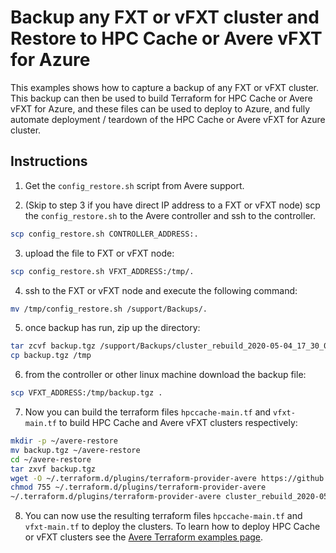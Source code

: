 # Backup any FXT or vFXT cluster and Restore to HPC Cache or Avere vFXT for Azure

This examples shows how to capture a backup of any FXT or vFXT cluster.  This backup can then be used to build Terraform for HPC Cache or Avere vFXT for Azure, and these files can be used to deploy to Azure, and fully automate deployment / teardown of the HPC Cache or Avere vFXT for Azure cluster.

## Instructions

1. Get the `config_restore.sh` script from Avere support.

2. (Skip to step 3 if you have direct IP address to a FXT or vFXT node) scp the `config_restore.sh` to the Avere controller and ssh to the controller.

```bash
scp config_restore.sh CONTROLLER_ADDRESS:.
```

3. upload the file to FXT or vFXT node:

```bash
scp config_restore.sh VFXT_ADDRESS:/tmp/.
```

4. ssh to the FXT or vFXT node and execute the following command:
```bash
mv /tmp/config_restore.sh /support/Backups/.
```

5. once backup has run, zip up the directory:
```bash
tar zcvf backup.tgz /support/Backups/cluster_rebuild_2020-05-04_17_30_00
cp backup.tgz /tmp
```

6. from the controller or other linux machine download the backup file:
```bash
scp VFXT_ADDRESS:/tmp/backup.tgz .
```

7. Now you can build the terraform files `hpccache-main.tf` and `vfxt-main.tf` to build HPC Cache and Avere vFXT clusters respectively:
```bash
mkdir -p ~/avere-restore
mv backup.tgz ~/avere-restore
cd ~/avere-restore
tar zxvf backup.tgz
wget -O ~/.terraform.d/plugins/terraform-provider-avere https://github.com/Azure/Avere/releases/download/tfprovider_v0.8.4/terraform-provider-avere
chmod 755 ~/.terraform.d/plugins/terraform-provider-avere
~/.terraform.d/plugins/terraform-provider-avere cluster_rebuild_2020-05-04_17_30_00
```

8. You can now use the resulting terraform files `hpccache-main.tf` and `vfxt-main.tf` to deploy the clusters.  To learn how to deploy HPC Cache or vFXT clusters see the [Avere Terraform examples page](https://github.com/Azure/Avere/tree/master/src/terraform).
